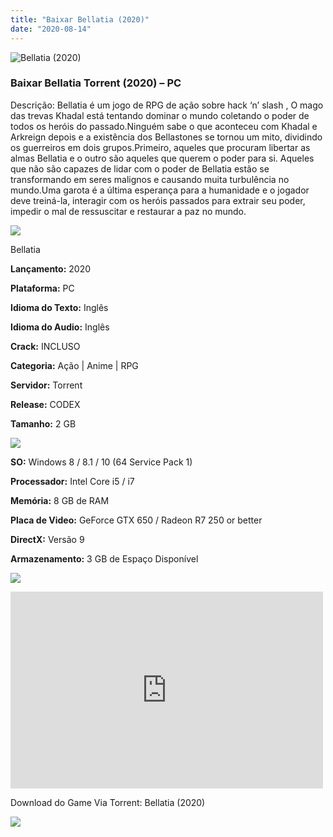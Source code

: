 ```yaml
---
title: "Baixar Bellatia (2020)"
date: "2020-08-14"
---
```


![Bellatia (2020)](https://1.bp.blogspot.com/-nDWQLJku21I/XtVJxOKiG3I/AAAAAAAAAb8/RY_TQFcQ71MHJpXU-g0jUKhUUcbNBcetgCNcBGAsYHQ/s320/poster.jpg "Bellatia (2020)")

### Baixar Bellatia Torrent (2020) – PC

Descrição: Bellatia é um jogo de RPG de ação sobre hack ‘n’ slash , O mago das trevas Khadal está tentando dominar o mundo coletando o poder de todos os heróis do passado.Ninguém sabe o que aconteceu com Khadal e Arkreign depois e a existência dos Bellastones se tornou um mito, dividindo os guerreiros em dois grupos.Primeiro, aqueles que procuram libertar as almas Bellatia e o outro são aqueles que querem o poder para si. Aqueles que não são capazes de lidar com o poder de Bellatia estão se transformando em seres malignos e causando muita turbulência no mundo.Uma garota é a última esperança para a humanidade e o jogador deve treiná-la, interagir com os heróis passados ​​para extrair seu poder, impedir o mal de ressuscitar e restaurar a paz no mundo.  

![](https://1.bp.blogspot.com/-XIAoZor_ewQ/Xt6k8H1cWZI/AAAAAAAAAi0/oGRR_ah4Rf449lfQQZDiX_22jAu7LLnJACPcBGAYYCw/s400/Bot{1e4a638742c4ba6e593ba415a1cdf07bd8fcfe8eb821de52635c6c59191c9881}25C3{1e4a638742c4ba6e593ba415a1cdf07bd8fcfe8eb821de52635c6c59191c9881}25A3o{1e4a638742c4ba6e593ba415a1cdf07bd8fcfe8eb821de52635c6c59191c9881}2Bde{1e4a638742c4ba6e593ba415a1cdf07bd8fcfe8eb821de52635c6c59191c9881}2BInforma{1e4a638742c4ba6e593ba415a1cdf07bd8fcfe8eb821de52635c6c59191c9881}25C3{1e4a638742c4ba6e593ba415a1cdf07bd8fcfe8eb821de52635c6c59191c9881}25A7{1e4a638742c4ba6e593ba415a1cdf07bd8fcfe8eb821de52635c6c59191c9881}25C3{1e4a638742c4ba6e593ba415a1cdf07bd8fcfe8eb821de52635c6c59191c9881}25B5es.jpg)

Bellatia 

**Lançamento:** 2020

**Plataforma:** PC

**Idioma do Texto:** Inglês

**Idioma do Audio:** Inglês

**Crack:** INCLUSO

**Categoria:** Ação | Anime | RPG

**Servidor:** Torrent

**Release:** CODEX

**Tamanho:** 2 GB

![](https://1.bp.blogspot.com/-h4INo_OBwls/Xt6lEEMpxNI/AAAAAAAAAi4/JjyyoRDYOagV83dzmOlHFitCwsklVMs6ACPcBGAYYCw/s400/Bot{1e4a638742c4ba6e593ba415a1cdf07bd8fcfe8eb821de52635c6c59191c9881}25C3{1e4a638742c4ba6e593ba415a1cdf07bd8fcfe8eb821de52635c6c59191c9881}25A3o{1e4a638742c4ba6e593ba415a1cdf07bd8fcfe8eb821de52635c6c59191c9881}2Bde{1e4a638742c4ba6e593ba415a1cdf07bd8fcfe8eb821de52635c6c59191c9881}2BRequisitos.jpg)

**SO:** Windows 8 / 8.1 / 10 (64 Service Pack 1)

**Processador:** Intel Core i5 / i7

**Memória:** 8 GB de RAM

**Placa de Video:** GeForce GTX 650 / Radeon R7 250 or better

**DirectX:** Versão 9

**Armazenamento:** 3 GB de Espaço Disponível

![](https://1.bp.blogspot.com/-rcYyVsnA81c/Xt6lZMZ2XiI/AAAAAAAAAjA/1MF2KKFyKSoUtwrodSDJRdpQoMNmnHOhwCPcBGAYYCw/s400/Bot{1e4a638742c4ba6e593ba415a1cdf07bd8fcfe8eb821de52635c6c59191c9881}25C3{1e4a638742c4ba6e593ba415a1cdf07bd8fcfe8eb821de52635c6c59191c9881}25A3o{1e4a638742c4ba6e593ba415a1cdf07bd8fcfe8eb821de52635c6c59191c9881}2Bde{1e4a638742c4ba6e593ba415a1cdf07bd8fcfe8eb821de52635c6c59191c9881}2BTrailer.jpg)

<iframe allow="accelerometer; autoplay; encrypted-media; gyroscope; picture-in-picture" allowfullscreen frameborder="0" height="315" src="https://www.youtube.com/embed/xUAPFLTC2TY" width="500"></iframe>

Download do Game Via Torrent: Bellatia (2020)

[![](https://1.bp.blogspot.com/-Rkir3Cy7E90/XthUbQKV_OI/AAAAAAAAAgU/q6xV1k8mreQnsOAbeImqH6Qi8ahsN2LpACPcBGAYYCw/s1600/Bot{1e4a638742c4ba6e593ba415a1cdf07bd8fcfe8eb821de52635c6c59191c9881}25C3{1e4a638742c4ba6e593ba415a1cdf07bd8fcfe8eb821de52635c6c59191c9881}25A3o{1e4a638742c4ba6e593ba415a1cdf07bd8fcfe8eb821de52635c6c59191c9881}2Bde{1e4a638742c4ba6e593ba415a1cdf07bd8fcfe8eb821de52635c6c59191c9881}2BDownload.jpg)](c7b3faece33c317c55a4343f0be165e155f09b28&dn=Bellatia-CODEX&tr=http{1e4a638742c4ba6e593ba415a1cdf07bd8fcfe8eb821de52635c6c59191c9881}3A{1e4a638742c4ba6e593ba415a1cdf07bd8fcfe8eb821de52635c6c59191c9881}2F{1e4a638742c4ba6e593ba415a1cdf07bd8fcfe8eb821de52635c6c59191c9881}2Ftracker.trackerfix.com{1e4a638742c4ba6e593ba415a1cdf07bd8fcfe8eb821de52635c6c59191c9881}3A80{1e4a638742c4ba6e593ba415a1cdf07bd8fcfe8eb821de52635c6c59191c9881}2Fannounce&tr=udp{1e4a638742c4ba6e593ba415a1cdf07bd8fcfe8eb821de52635c6c59191c9881}3A{1e4a638742c4ba6e593ba415a1cdf07bd8fcfe8eb821de52635c6c59191c9881}2F{1e4a638742c4ba6e593ba415a1cdf07bd8fcfe8eb821de52635c6c59191c9881}2F9.rarbg.me{1e4a638742c4ba6e593ba415a1cdf07bd8fcfe8eb821de52635c6c59191c9881}3A2790&tr=udp{1e4a638742c4ba6e593ba415a1cdf07bd8fcfe8eb821de52635c6c59191c9881}3A{1e4a638742c4ba6e593ba415a1cdf07bd8fcfe8eb821de52635c6c59191c9881}2F{1e4a638742c4ba6e593ba415a1cdf07bd8fcfe8eb821de52635c6c59191c9881}2F9.rarbg.to{1e4a638742c4ba6e593ba415a1cdf07bd8fcfe8eb821de52635c6c59191c9881}3A2970)
